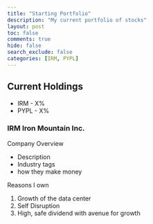 ```yaml
---
title: "Starting Portfolio"
description: "My current portfolio of stocks"
layout: post
toc: false
comments: true
hide: false
search_exclude: false
categories: [IRM, PYPL]
---
```


## Current Holdings

* IRM - X%
* PYPL - X%


### IRM Iron Mountain Inc.

Company Overview
* Description
* Industry tags
* how they make money

Reasons I own
1. Growth of the data center
2. Self Disruption
3. High, safe dividend with avenue for growth

